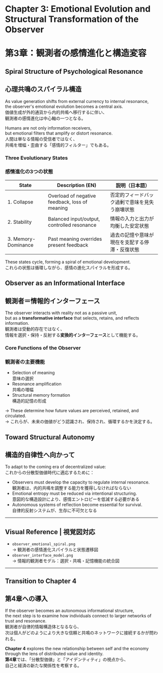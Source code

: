 # Chapter 3: Emotional Evolution and Structural Transformation of the Observer  
# 第3章：観測者の感情進化と構造変容

## Spiral Structure of Psychological Resonance  
## 心理共鳴のスパイラル構造

As value generation shifts from external currency to internal resonance,  
the observer's emotional evolution becomes a central axis.  
価値生成が外的通貨から内的共鳴へ移行するに伴い、  
観測者の感情進化は中心軸の一つとなる。

Humans are not only information receivers,  
but emotional filters that amplify or distort resonance.  
人間は単なる情報の受信者ではなく、  
共鳴を増幅・歪曲する「感情的フィルター」でもある。

### Three Evolutionary States  
### 感情進化の3つの状態

| State | Description (EN)                             | 説明（日本語）                                     |
|-------|----------------------------------------------|----------------------------------------------------|
| 1. Collapse | Overload of negative feedback, loss of meaning | 否定的フィードバック過剰で意味を見失う崩壊状態       |
| 2. Stability | Balanced input/output, controlled resonance     | 情報の入力と出力が均衡した安定状態                 |
| 3. Memory-Dominance | Past meaning overrides present feedback     | 過去の記憶や意味が現在を支配する停滞・反復状態     |

These states cycle, forming a spiral of emotional development.  
これらの状態は循環しながら、感情の進化スパイラルを形成する。

## Observer as an Informational Interface  
## 観測者＝情報的インターフェース

The observer interacts with reality not as a passive unit,  
but as a **transformative interface** that selects, retains, and reflects information.  
観測者は受動的存在ではなく、  
情報を選択・保持・反射する**変換的インターフェース**として機能する。

### Core Functions of the Observer  
### 観測者の主要機能

- Selection of meaning  
  意味の選択  
- Resonance amplification  
  共鳴の増幅  
- Structural memory formation  
  構造的記憶の形成  

→ These determine how future values are perceived, retained, and circulated.  
→ これらが、未来の価値がどう認識され、保持され、循環するかを決定する。

## Toward Structural Autonomy  
## 構造的自律性へ向かって

To adapt to the coming era of decentralized value:  
これからの分散型価値時代に適応するために：

- Observers must develop the capacity to regulate internal resonance.  
  観測者は、内的共鳴を調整する能力を獲得しなければならない  
- Emotional entropy must be reduced via intentional structuring.  
  意図的な構造設計により、感情エントロピーを低減する必要がある  
- Autonomous systems of reflection become essential for survival.  
  自律的反射システムが、生存に不可欠となる  

---

## Visual Reference | 視覚図対応

- `observer_emotional_spiral.png`  
  → 観測者の感情進化スパイラルと状態遷移図  
- `observer_interface_model.png`  
  → 情報的観測者モデル：選択・共鳴・記憶機能の統合図

---

## Transition to Chapter 4  
## 第4章への導入

If the observer becomes an autonomous informational structure,  
the next step is to examine how individuals connect to larger networks of trust and resonance.  
観測者が自律的情報構造体となるなら、  
次は個人がどのようにより大きな信頼と共鳴のネットワークに接続するかが問われる。

**Chapter 4** explores the new relationship between self and the economy  
through the lens of distributed value and identity.  
**第4章**では、「分散型価値」と「アイデンティティ」の視点から、  
自己と経済の新たな関係性を考察する。
